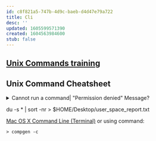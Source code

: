 ```yaml
---
id: c8f821a5-747b-4d9c-baeb-d4d47e79a722
title: Cli
desc: ''
updated: 1605599571390
created: 1604563984600
stub: false
---
```


## [Unix Commands training](https://www.freecodecamp.org/news/the-linux-commands-handbook/)

## Unix Command Cheatsheet

<details><summary>
Cannot run a command| "Permission denied" Message?
</summary>

ex.
```
chmod u+x ~/Desktop/nand2tetris/tools/*.sh
```
</details>



du -s * | sort -nr > $HOME/Desktop/user_space_report.txt

[Mac OS X Command Line (Terminal)](https://ss64.com/osx/) or using command:

```
> compgen -c
```
